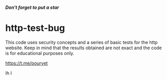 ***Don't forget to put a star***
# http-test-bug

This code uses security concepts and a series of basic tests for the http website. Keep in mind that the results obtained are not exact and the code is for educational purposes only.


https://t.me/pouryet


اh
ا
